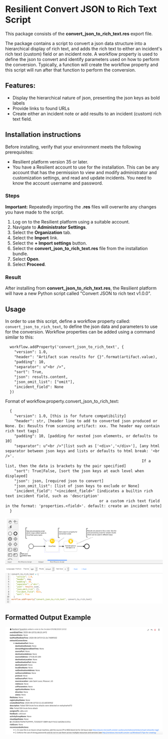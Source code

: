 [//]: # (resilient-sdk extract --script "Convert JSON to rich text v1.0" --export /pathto/export-resilient-20200918150300.resz)

# Resilient Convert JSON to Rich Text Script
This package consists of the **convert_json_to_rich_text.res** export file. 

The package contains a script to convert a json data structure into a hierarchical display of rich text, 
and adds the rich text to either an incident's rich text (custom) field or an incident note.
A workflow property is used to define the json to convert and identify parameters used on how to perform the conversion.
Typically, a function will create the workflow property and this script will run after that function to perform the conversion.

## Features:
  * Display the hierarchical nature of json, presenting the json keys as bold labels
  * Provide links to found URLs
  * Create either an incident note or add results to an incident (custom) rich text field.

## Installation instructions

Before installing, verify that your environment meets the following prerequisites:
* Resilient platform version 35 or later. 
* You have a Resilient account to use for the installation. This can be any account that has the permission to view and modify administrator and customization settings, and read and update incidents. You need to know the account username and password.

### Steps

**Important:** Repeatedly importing the **.res** files will overwrite any changes you have made to the script.

1. Log on to the Resilient platform using a suitable account.
1. Navigate to **Administrator Settings**.
1. Select the **Organization** tab.
1. Select the **Import** link.
1. Select the **+ Import settings** button.
1. Select the **convert_json_to_rich_text.res** file from the installation bundle.
1. Select **Open**.
1. Select **Proceed**.

### Result
After installing from **convert_json_to_rich_text.res**, the Resilient platform will have a new Python script called "Convert JSON to rich text v1.0.0". 
 
## Usage 
In order to use this script, define a workflow property called: `convert_json_to_rich_text`, to define the json data and parameters to use for the conversion.
Workflow properties can be added using a command similar to this:
```
  workflow.addProperty('convert_json_to_rich_text', { 
    "version": 1.0,
    "header": "Artifact scan results for {}".format(artifact.value),
    "padding": 10,
    "separator": u"<br />",
    "sort": True,
    "json": results.content,
    "json_omit_list": ["omit"],
    "incident_field": None
  })
```
  
  Format of workflow.property.convert_json_to_rich_text:
```
  { 
    "version": 1.0, [this is for future compatibility]
    "header": str, [header line to add to converted json produced or None. Ex: Results from scanning artifact: xxx. The header may contain rich text tags]
    "padding": 10, [padding for nested json elements, or defaults to 10]
    "separator": u"<br />"|list such as ['<div>','</div>'], [any html separator between json keys and lists or defaults to html break: '<br />'. 
                                                             If a list, then the data is brackets by the pair specified]
    "sort": True|False, [sort the json keys at each level when displayed]
    "json": json, [required json to convert]
    "json_omit_list": [list of json keys to exclude or None]
    "incident_field": "<incident_field>" [indicates a builtin rich text incident field, such as 'description' 
                                          or a custom rich text field in the format: 'properties.<field>'. default: create an incident note]
  }
```

![Example Post Processing Script](./screenshots/example_post_script.png)

## Formatted Output Example
![Example](./screenshots/example.png)